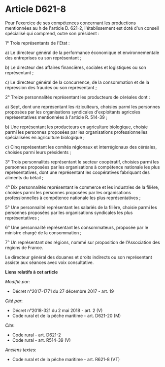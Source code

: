 # Article D621-8

Pour l'exercice de ses compétences concernant les productions mentionnées au h de l'article D. 621-2, l'établissement est
doté d'un conseil spécialisé qui comprend, outre son président : 

1° Trois représentants de l'Etat : 

a) Le directeur général de la performance économique et environnementale des entreprises ou son représentant ; 

b) Le directeur des affaires financières, sociales et logistiques ou son représentant ; 

c) Le directeur général de la concurrence, de la consommation et de la répression des fraudes ou son représentant ; 

2° Treize personnalités représentant les producteurs de céréales dont : 

a) Sept, dont une représentant les riziculteurs, choisies parmi les personnes proposées par les organisations syndicales
d'exploitants agricoles représentatives mentionnées à l'article R. 514-39 ; 

b) Une représentant les producteurs en agriculture biologique, choisie parmi les personnes proposées par les organisations
professionnelles spécialisées en agriculture biologique ; 

c) Cinq représentant les comités régionaux et interrégionaux des céréales, choisies parmi leurs présidents ; 

3° Trois personnalités représentant le secteur coopératif, choisies parmi les personnes proposées par les organisations à
compétence nationale les plus représentatives, dont une représentant les coopératives fabriquant des aliments du bétail ; 

4° Dix personnalités représentant le commerce et les industries de la filière, choisies parmi les personnes proposées par les
organisations professionnelles à compétence nationale les plus représentatives ; 

5° Une personnalité représentant les salariés de la filière, choisie parmi les personnes proposées par les organisations
syndicales les plus représentatives ; 

6° Une personnalité représentant les consommateurs, proposée par le ministre chargé de la consommation ; 

7° Un représentant des régions, nommé sur proposition de l'Association des régions de France. 

Le directeur général des douanes et droits indirects ou son représentant assiste aux séances avec voix consultative.

**Liens relatifs à cet article**

_Modifié par_:

  - Décret n°2017-1771 du 27 décembre 2017 - art. 19

_Cité par_:

  - Décret n°2018-321 du 2 mai 2018 - art. 2 (V)
  - Code rural et de la pêche maritime - art. D621-20 (M)

_Cite_:

  - Code rural - art. D621-2
  - Code rural - art. R514-39 (V)

_Anciens textes_:

  - Code rural et de la pêche maritime - art. R621-8 (VT)
